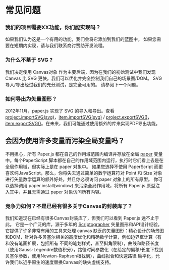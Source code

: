 # 常见问题

### 我们的项目需要XX功能，你们能实现吗？

如果我们认为这是一个有用的功能，我们会将它添加到我们的[蓝图](http://paperjs.org/about/roadmap/)中。 如果您需要在短期内实现，请与我们联系商讨赞助开发流程。

### 为什么不基于 SVG ?

我们决定使用 Canvas对象 作为主要后端，因为在我们的初始测试中我们发现 Canvas 比 SVG 更快，我们可以优化并完全控制我们自己的场景图/DOM。 SVG导入/导出经过我们的充分测试，是完全可用的。 请参阅下一个问题。

### 如何导出为矢量图形？

2012年11月，paper.js 实现了 SVG 的导入和导出。查看 [project.importSVG\(svg\)](http://paperjs.org/reference/project#importsvg-svg)，[item.importSVG\(svg\)](http://paperjs.org/reference/item#importsvg-svg) / [project.exportSVG\(\)](http://paperjs.org/reference/project#exportsvg)，[item.exportSVG\(\)](http://paperjs.org/reference/item#exportsvg)。在未来，我们可能通过使用额外的库来实现PDF导出功能。

## 会因为使用许多变量而污染全局变量吗？

不用担心，所有 Paper.js 都在自己的作用域范围内编译并存放在全局 [paper](http://paperjs.org/reference/global#paper) 变量中。每个PaperScript 脚本都在自己的作用域范围内运行，执行时它们看上去是在全局作用域，但实际上是在 paper 对象中。 如果您选择不使用 PaperScript 而更喜欢纯JavaScript，那么，你将失去通过简单的数学运算符对 Point 和 Size 对象进行矢量数学运算的额外好处，并且你必须访问 paper 对象上的所有原型。 你可以选择调用 paper.install\(window\) 来污染全局作用域，将所有 Paper.js 原型注入其中，并且无需通过 paper 对象访问所有内容。

### 竞争力如何？不是已经有很多关于Canvas的封装库了？

我们知道现在已经有很多Canvas封装库了，但我们可以看到 Paper.js 远不止于此。 它是一个广泛的库，源于多年的 [Scriptographer](http://scriptographer.org/)  矢量图形和API设计经验。 它提供了许多非常有用的工具来处理 canvas 缺乏的矢量图形：精心设计的场景图和DOM，针对许多贝塞尔相关的高度优化和精确数学计算，例如边界框计算（有和没有笔画扩展，包括所有 不同的笔划样式，甚至斜角限制），曲线和路径长度（使用Gauss-Legendre数值积分），路径时间参数化（在给定的偏移/长度下找到贝塞尔参数，使用Newton-Raphson根找到），曲线拟合和快速路径 扁平化，允许我们以近乎原生的速度替换Canvas的缺失虚线支持。

